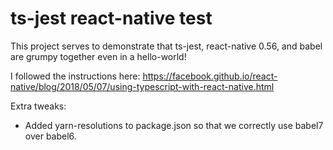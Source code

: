 # ts-jest react-native test

This project serves to demonstrate that ts-jest, react-native 0.56, and babel are grumpy together even in a hello-world!

I followed the instructions here: https://facebook.github.io/react-native/blog/2018/05/07/using-typescript-with-react-native.html

Extra tweaks:

* Added yarn-resolutions to package.json so that we correctly use babel7 over babel6.
